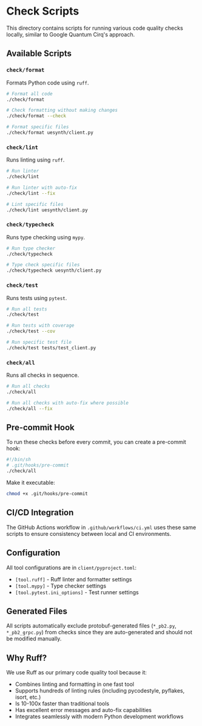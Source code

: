 # Check Scripts

This directory contains scripts for running various code quality checks locally, similar to Google Quantum Cirq's approach.

## Available Scripts

### `check/format`
Formats Python code using `ruff`.

```bash
# Format all code
./check/format

# Check formatting without making changes
./check/format --check

# Format specific files
./check/format uesynth/client.py
```

### `check/lint`
Runs linting using `ruff`.

```bash
# Run linter
./check/lint

# Run linter with auto-fix
./check/lint --fix

# Lint specific files
./check/lint uesynth/client.py
```

### `check/typecheck`
Runs type checking using `mypy`.

```bash
# Run type checker
./check/typecheck

# Type check specific files
./check/typecheck uesynth/client.py
```

### `check/test`
Runs tests using `pytest`.

```bash
# Run all tests
./check/test

# Run tests with coverage
./check/test --cov

# Run specific test file
./check/test tests/test_client.py
```

### `check/all`
Runs all checks in sequence.

```bash
# Run all checks
./check/all

# Run all checks with auto-fix where possible
./check/all --fix
```

## Pre-commit Hook

To run these checks before every commit, you can create a pre-commit hook:

```bash
#!/bin/sh
# .git/hooks/pre-commit
./check/all
```

Make it executable:
```bash
chmod +x .git/hooks/pre-commit
```

## CI/CD Integration

The GitHub Actions workflow in `.github/workflows/ci.yml` uses these same scripts to ensure consistency between local and CI environments.

## Configuration

All tool configurations are in `client/pyproject.toml`:
- `[tool.ruff]` - Ruff linter and formatter settings
- `[tool.mypy]` - Type checker settings
- `[tool.pytest.ini_options]` - Test runner settings

## Generated Files

All scripts automatically exclude protobuf-generated files (`*_pb2.py`, `*_pb2_grpc.py`) from checks since they are auto-generated and should not be modified manually.

## Why Ruff?

We use Ruff as our primary code quality tool because it:
- Combines linting and formatting in one fast tool
- Supports hundreds of linting rules (including pycodestyle, pyflakes, isort, etc.)
- Is 10-100x faster than traditional tools
- Has excellent error messages and auto-fix capabilities
- Integrates seamlessly with modern Python development workflows 